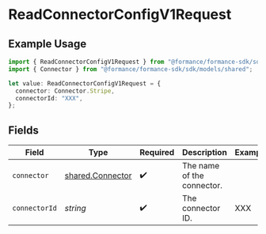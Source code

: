 # ReadConnectorConfigV1Request

## Example Usage

```typescript
import { ReadConnectorConfigV1Request } from "@formance/formance-sdk/sdk/models/operations";
import { Connector } from "@formance/formance-sdk/sdk/models/shared";

let value: ReadConnectorConfigV1Request = {
  connector: Connector.Stripe,
  connectorId: "XXX",
};
```

## Fields

| Field                                                       | Type                                                        | Required                                                    | Description                                                 | Example                                                     |
| ----------------------------------------------------------- | ----------------------------------------------------------- | ----------------------------------------------------------- | ----------------------------------------------------------- | ----------------------------------------------------------- |
| `connector`                                                 | [shared.Connector](../../../sdk/models/shared/connector.md) | :heavy_check_mark:                                          | The name of the connector.                                  |                                                             |
| `connectorId`                                               | *string*                                                    | :heavy_check_mark:                                          | The connector ID.                                           | XXX                                                         |